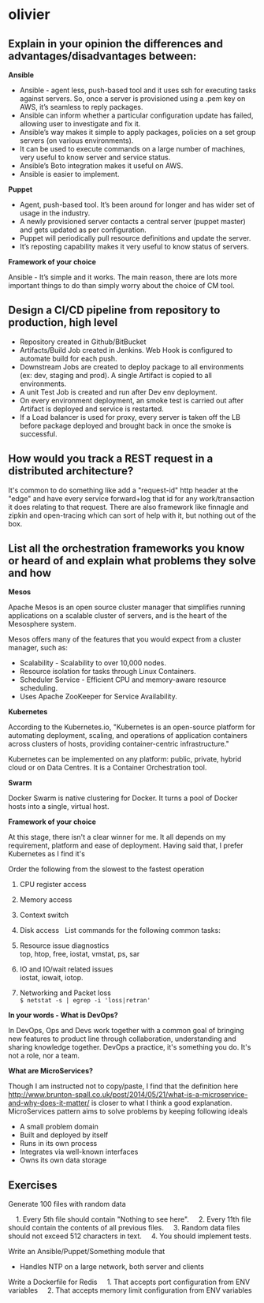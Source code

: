 # olivier

## Explain in your opinion the differences and advantages/disadvantages between:

**Ansible**

* Ansible - agent less, push-based tool and it uses ssh for executing tasks against servers.  So, once a server is provisioned using a .pem key on AWS, it’s  seamless to reply packages.  
* Ansible can inform whether a particular configuration update has failed, allowing user to investigate and fix it.  
* Ansible’s way makes it simple to apply packages, policies on a set group servers (on various environments).
* It can be used to execute commands on a large number of machines, very useful to know server and service status.
* Ansible’s Boto integration makes it useful on AWS.
* Ansible is easier to implement.

**Puppet**
* Agent, push-based tool.  It’s been around for longer and has wider set of usage in the industry.
* A newly provisioned server contacts a central server  (puppet master) and gets updated as per configuration.  
* Puppet will periodically pull resource definitions and update the server.
* It’s reposting capability makes it very useful to know status of servers.

**Framework of your choice**

Ansible - It’s simple and it works. The main reason, there are lots more important things to do than simply worry about the choice of CM tool.

## Design a CI/CD pipeline from repository to production, high level

* Repository created in Github/BitBucket
* Artifacts/Build Job created in Jenkins. Web Hook is configured to automate build for each push.
* Downstream Jobs are created to deploy package to all environments (ex: dev, staging and prod). A single Artifact is copied to all environments.
* A unit Test Job is created and run after Dev env deployment.
* On every environment deployment, an smoke test is carried out after Artifact is deployed and service is restarted.
* If a Load balancer is used for proxy, every server is taken off the LB before package deployed and brought back in once the smoke is successful.

## How would you track a REST request in a distributed architecture?

It's common to do something like add a "request-id" http header at the "edge" and have every service forward+log that id for any work/transaction it does relating to that request.
There are also framework like finnagle and zipkin and open-tracing which can sort of help with it, but nothing out of the box.

## List all the orchestration frameworks you know or heard of and explain what problems they solve and how

**Mesos**

Apache Mesos is an open source cluster manager that simplifies running applications on a scalable cluster of servers, and is the heart of the Mesosphere system.

Mesos offers many of the features that you would expect from a cluster manager, such as:

* Scalability - Scalability to over 10,000 nodes.
* Resource isolation for tasks through Linux Containers.
* Scheduler Service - Efficient CPU and memory-aware resource scheduling.
* Uses Apache ZooKeeper for Service Availability.

**Kubernetes**

According to the Kubernetes.io, "Kubernetes is an open-source platform for automating deployment, scaling, and operations of application containers across clusters of hosts, providing container-centric infrastructure."

Kubernetes can be implemented on any platform: public, private, hybrid cloud or on Data Centres. It is a Container Orchestration tool.

**Swarm**

Docker Swarm is native clustering for Docker. It turns a pool of Docker hosts into a single, virtual host.

**Framework of your choice**

At this stage, there isn't a clear winner for me. It all depends on my requirement, platform and ease of deployment. Having said that, I prefer Kubernetes as I find it's

Order the following from the slowest to the fastest operation

1. CPU register access
2. Memory access
3. Context switch
4. Disk access
 
List commands for the following common tasks:

1. Resource issue diagnostics <br>
top, htop, free, iostat, vmstat, ps, sar

2. IO and IO/wait related issues<br>
iostat, iowait, iotop.

3. Networking and Packet loss<br>
`$ netstat -s | egrep -i 'loss|retran'`


**In your words - What is DevOps?**

In DevOps, Ops and Devs work together with a common goal of bringing new features to product line through collaboration, understanding and sharing knowledge together. DevOps a practice, it's something you do. It's not a role, nor a team.  

**What are MicroServices?**

Though I am instructed not to copy/paste, I find that the definition here http://www.brunton-spall.co.uk/post/2014/05/21/what-is-a-microservice-and-why-does-it-matter/ is closer to what I think a good explanation. MicroServices pattern aims to solve problems by keeping following ideals

* A small problem domain
* Built and deployed by itself
* Runs in its own process
* Integrates via well-known interfaces
* Owns its own data storage

## Exercises

Generate 100 files with random data

    1. Every 5th file should contain "Nothing to see here".
    2. Every 11th file should contain the contents of all previous files.
    3. Random data files should not exceed 512 characters in text.
    4. You should implement tests.

Write an Ansible/Puppet/Something module that
* Handles NTP on a large network, both server and clients

Write a Dockerfile for Redis
    1. That accepts port configuration from ENV variables
    2. That accepts memory limit configuration from ENV variables
